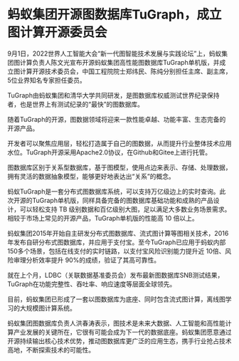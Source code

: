 # 蚂蚁集团开源图数据库TuGraph，成立图计算开源委员会

9月1日，2022世界人工智能大会“新一代图智能技术发展与实践论坛”上，蚂蚁集团图计算负责人陈文光宣布开源蚂蚁集团高性能图数据库TuGraph单机版，并成立图计算开源技术委员会，中国工程院院士郑纬民、陈纯分别担任主席、副主席，5位业界知名专家担任委员。

TuGraph由蚂蚁集团和清华大学共同研发，是图数据库权威测试世界纪录保持者，也是世界上有测试纪录的“最快”的图数据库。

随着TuGraph的开源，图数据领域将迎来一款性能卓越、功能丰富、生态完备的开源产品。

开发者可以聚焦应用层，轻松打造属于自己的图数据，从而提升行业整体技术应用水位。TuGraph开源采用Apache2.0协议，在Github和Gitee上进行托管。

图数据库区别于关系型数据库，基于图模型，使用点边来表示、存储、处理数据，拥有灵活的数据抽象模型，能够更好地表达出“关系”的概念。

蚂蚁TuGraph是一套分布式图数据库系统，可以支持万亿级边上的实时查询。此次开源的TuGraph单机版，同样具备完备的图数据库基础功能和成熟的产品设计，可以轻松支持 TB 级别数据和百亿级别大图，足以满足大多数业务场景需求。相较于市场上常见的开源产品，TuGraph单机版的性能高 10 倍以上。

蚂蚁集团2015年开始自主研发分布式图数据库、流式图计算等图相关技术，2016 年发布自研分布式图数据库，并应用于支付宝。至今TuGraph已应用于蚂蚁内部150多个场景，包括在线支付的实时链路，以支付宝风险识别能力提升近 10倍、风险审理分析效率提升 90%的成绩，验证了其高可靠性。

就在上个月，LDBC（关联数据基准委员会）发布最新图数据库SNB测试结果，TuGraph在功能完整性、吞吐率、响应速度等层面全球领先。

目前，蚂蚁集团已形成了一套以图数据库为底座、同时包含流式图计算，离线图学习的大规模图计算系统。

蚂蚁集团图数据库负责人洪春涛表示，图技术是未来大数据、人工智能和高性能计算产业发展的关键所在，它很有可能会成为下一代的数据底座。蚂蚁集团愿意通过开源持续输出核心技术优势，推动图数据库更广泛的应用生态，携手行业抢占技术高地，不断探索技术的可能性。


